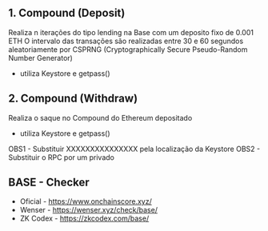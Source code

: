 ## 1. Compound (Deposit)
Realiza n iterações do tipo lending na Base com um deposito fixo de 0.001 ETH
O intervalo das transações são realizadas entre 30 e 60 segundos aleatoriamente por CSPRNG (Cryptographically Secure Pseudo-Random Number Generator)
- utiliza Keystore e getpass()
  

## 2. Compound (Withdraw)
Realiza o saque no Compound do Ethereum depositado
- utiliza Keystore e getpass()


OBS1 - Substituir XXXXXXXXXXXXXXX pela localização da Keystore
OBS2 - Substituir o RPC por um privado

## BASE - Checker
- Oficial - https://www.onchainscore.xyz/
- Wenser - https://wenser.xyz/check/base/
- ZK Codex - https://zkcodex.com/base/

